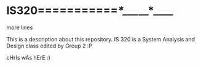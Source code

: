 # IS320===========**_*_*___*__*_**__*_*

more lines 


This is a description about this repository. IS 320 is a System Analysis and Design class
edited by Group 2 :P



cHrIs wAs hErE  :)



